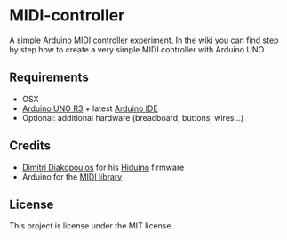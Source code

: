 # MIDI-controller

A simple Arduino MIDI controller experiment. In the [wiki](https://github.com/alex5imon/MIDI-controller/wiki) you can find step by step how to create a very simple MIDI controller with Arduino UNO.

## Requirements
- OSX
- [Arduino UNO R3](http://arduino.cc/en/Main/arduinoBoardUno) + latest [Arduino IDE](http://arduino.cc/download_handler.php?f=/arduino-1.6.0-macosx.zip)
- Optional: additional hardware (breadboard, buttons, wires...)

## Credits
- [Dimitri Diakopoulos](http://www.dimitridiakopoulos.com/hiduino) for his [Hiduino](https://github.com/ddiakopoulos/hiduino) firmware
- Arduino for the [MIDI library](https://github.com/FortySevenEffects/arduino_midi_library/releases/download/4.2/Arduino_MIDI_Library_v4.2.zip)

## License
This project is license under the MIT license.
